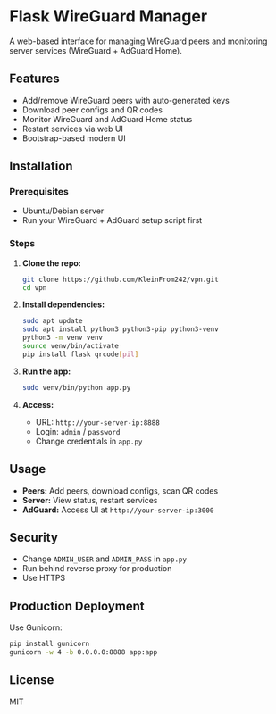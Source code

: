 # Flask WireGuard Manager

A web-based interface for managing WireGuard peers and monitoring server services (WireGuard + AdGuard Home).

## Features
- Add/remove WireGuard peers with auto-generated keys
- Download peer configs and QR codes
- Monitor WireGuard and AdGuard Home status
- Restart services via web UI
- Bootstrap-based modern UI

## Installation

### Prerequisites
- Ubuntu/Debian server
- Run your WireGuard + AdGuard setup script first

### Steps
1. **Clone the repo:**
   ```bash
   git clone https://github.com/KleinFrom242/vpn.git
   cd vpn
   ```

2. **Install dependencies:**
   ```bash
   sudo apt update
   sudo apt install python3 python3-pip python3-venv
   python3 -m venv venv
   source venv/bin/activate
   pip install flask qrcode[pil]
   ```

3. **Run the app:**
   ```bash
   sudo venv/bin/python app.py
   ```

4. **Access:**
   - URL: `http://your-server-ip:8888`
   - Login: `admin` / `password`
   - Change credentials in `app.py`

## Usage
- **Peers:** Add peers, download configs, scan QR codes
- **Server:** View status, restart services
- **AdGuard:** Access UI at `http://your-server-ip:3000`

## Security
- Change `ADMIN_USER` and `ADMIN_PASS` in `app.py`
- Run behind reverse proxy for production
- Use HTTPS

## Production Deployment
Use Gunicorn:
```bash
pip install gunicorn
gunicorn -w 4 -b 0.0.0.0:8888 app:app
```

## License
MIT